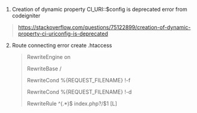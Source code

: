 1. Creation of dynamic property CI_URI::$config is deprecated
   error from codeigniter

> https://stackoverflow.com/questions/75122899/creation-of-dynamic-property-ci-uriconfig-is-deprecated


2. Route connecting error
   create .htaccess
   > RewriteEngine on
   >
   > RewriteBase /
   >
   > RewriteCond %{REQUEST_FILENAME} !-f
   >
   > RewriteCond %{REQUEST_FILENAME} !-d
   >
   > RewriteRule ^(.*)$ index.php?/$1 [L]
   >
